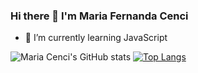 ### Hi there 👋 I'm Maria Fernanda Cenci


- 🌱 I’m currently learning JavaScript

![Maria Cenci's GitHub stats](https://github-readme-stats.vercel.app/api?username=mariacenci&show_icons=true&theme=tokyonight)
[![Top Langs](https://github-readme-stats.vercel.app/api/top-langs/?username=mariacenci&layout=compact)](https://github.com/anuraghazra/github-readme-stats)
